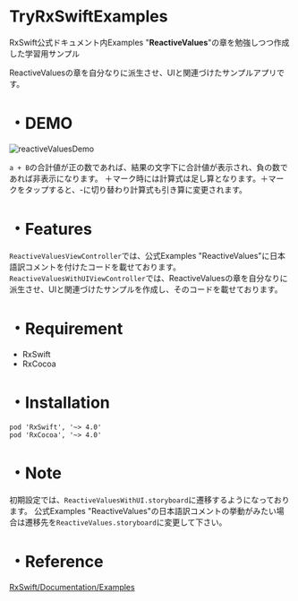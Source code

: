 # TryRxSwiftExamples
RxSwift公式ドキュメント内Examples "<b>ReactiveValues</b>"の章を勉強しつつ作成した学習用サンプル

ReactiveValuesの章を自分なりに派生させ、UIと関連づけたサンプルアプリです。
 
# ・DEMO

![reactiveValuesDemo](https://user-images.githubusercontent.com/67716751/112094218-3732aa80-8bde-11eb-81dc-83fb920697cd.GIF)

`a + B`の合計値が正の数であれば、結果の文字下に合計値が表示され、負の数であれば非表示になります。
＋マーク時には計算式は足し算となります。＋マークをタップすると、-に切り替わり計算式も引き算に変更されます。

# ・Features

 `ReactiveValuesViewController`では、公式Examples "ReactiveValues"に日本語訳コメントを付けたコードを載せております。
 `ReactiveValuesWithUIViewController`では、ReactiveValuesの章を自分なりに派生させ、UIと関連づけたサンプルを作成し、そのコードを載せております。
 
# ・Requirement
 
* RxSwift
* RxCocoa
 
# ・Installation
  
```
pod 'RxSwift', '~> 4.0'
pod 'RxCocoa', '~> 4.0'
```
 
# ・Note
 
初期設定では、`ReactiveValuesWithUI.storyboard`に遷移するようになっております。
公式Examples "ReactiveValues"の日本語訳コメントの挙動がみたい場合は遷移先を`ReactiveValues.storyboard`に変更して下さい。

# ・Reference

[RxSwift/Documentation/Examples](https://github.com/ReactiveX/RxSwift/blob/main/Documentation/Examples.md#automatic-input-validation)
